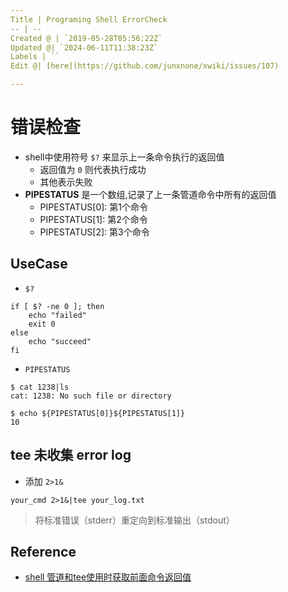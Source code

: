 ```yaml
---
Title | Programing Shell ErrorCheck
-- | --
Created @ | `2019-05-28T05:56:22Z`
Updated @| `2024-06-11T11:38:23Z`
Labels | ``
Edit @| [here](https://github.com/junxnone/xwiki/issues/107)

---
```

# 错误检查

- shell中使用符号 `$?` 来显示上一条命令执行的返回值
  - 返回值为 `0` 则代表执行成功
  - 其他表示失败
- **PIPESTATUS** 是一个数组,记录了上一条管道命令中所有的返回值
  - PIPESTATUS[0]: 第1个命令
  - PIPESTATUS[1]: 第2个命令
  - PIPESTATUS[2]: 第3个命令

## UseCase

- `$?`

```
if [ $? -ne 0 ]; then
    echo "failed"
    exit 0
else
    echo "succeed"
fi
```

- `PIPESTATUS`

```
$ cat 1238|ls
cat: 1238: No such file or directory

$ echo ${PIPESTATUS[0]}${PIPESTATUS[1]}
10
```


## tee 未收集 error log
- 添加 `2>1&`

```
your_cmd 2>1&|tee your_log.txt
```

> 将标准错误（stderr）重定向到标准输出（stdout）

## Reference
- [shell 管道和tee使用时获取前面命令返回值](https://www.cnblogs.com/double12gzh/p/10287226.html)


